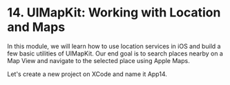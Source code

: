 # 14. UIMapKit: Working with Location and Maps

In this module, we will learn how to use location services in iOS and build a few basic utilities of UIMapKit. Our end goal is to search places nearby on a Map View and navigate to the selected place using Apple Maps.

Let's create a new project on XCode and name it App14.
